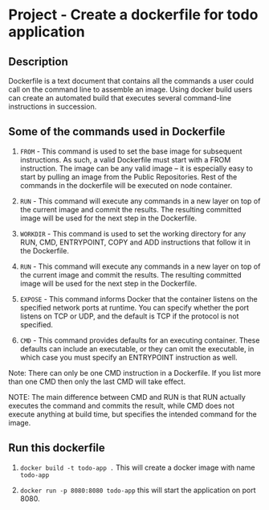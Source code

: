 # Project - Create a dockerfile  for todo application 

## Description
Dockerfile is a text document that contains all the commands a user could call on the command line to assemble an image. Using docker build users can create an automated build that executes several command-line instructions in succession.

## Some of the commands used in Dockerfile

1. `FROM` - This command is used to set the base image for subsequent instructions. As such, a valid Dockerfile must start with a FROM instruction. The image can be any valid image – it is especially easy to start by pulling an image from the Public Repositories. Rest of the commands in the dockerfile will be executed on node container.
   
2. `RUN` - This command will execute any commands in a new layer on top of the current image and commit the results. The resulting committed image will be used for the next step in the Dockerfile.
3. `WORKDIR` - This command is used to set the working directory for any RUN, CMD, ENTRYPOINT, COPY and ADD instructions that follow it in the Dockerfile.
4. `RUN` - This command will execute any commands in a new layer on top of the current image and commit the results. The resulting committed image will be used for the next step in the Dockerfile.
5. `EXPOSE` - This command informs Docker that the container listens on the specified network ports at runtime. You can specify whether the port listens on TCP or UDP, and the default is TCP if the protocol is not specified.
6. `CMD` - This command provides defaults for an executing container. These defaults can include an executable, or they can omit the executable, in which case you must specify an ENTRYPOINT instruction as well.

Note: There can only be one CMD instruction in a Dockerfile. If you list more than one CMD then only the last CMD will take effect.

NOTE: The main difference between CMD and RUN is that RUN actually executes the command and commits the result, while CMD does not execute anything at build time, but specifies the intended command for the image.


## Run this dockerfile
1. `docker build -t todo-app .` This will create a docker image with name `todo-app`
   
2. `docker run -p 8080:8080 todo-app` this will start  the application on port 8080.